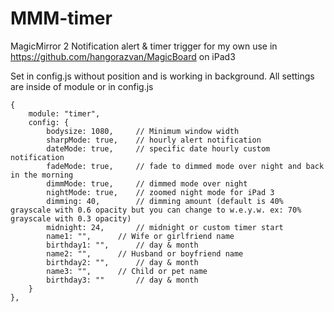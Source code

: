 # MMM-timer
MagicMirror 2 Notification alert & timer trigger for my own use in https://github.com/hangorazvan/MagicBoard on iPad3

Set in config.js without position and is working in background.
All settings are inside of module or in config.js

	{
		module: "timer",
		config: {
			bodysize: 1080,		// Minimum window width
			sharpMode: true,	// hourly alert notification
			dateMode: true,		// specific date hourly custom notification
			fadeMode: true,		// fade to dimmed mode over night and back in the morning
			dimmMode: true,		// dimmed mode over night
			nightMode: true,	// zoomed night mode for iPad 3
			dimming: 40,		// dimming amount (default is 40% grayscale with 0.6 opacity but you can change to w.e.y.w. ex: 70% grayscale with 0.3 opacity)
			midnight: 24,		// midnight or custom timer start
			name1: "",		// Wife or girlfriend name
			birthday1: "",		// day & month
			name2: "",		// Husband or boyfriend name
			birthday2: "",		// day & month
			name3: "",		// Child or pet name
			birthday3: ""		// day & month
		}
	},

